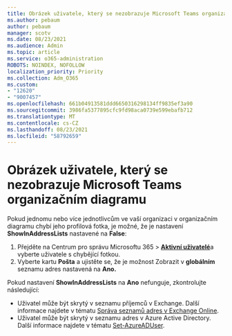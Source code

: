 ```yaml
---
title: Obrázek uživatele, který se nezobrazuje Microsoft Teams organizačním diagramu
ms.author: pebaum
author: pebaum
manager: scotv
ms.date: 08/23/2021
ms.audience: Admin
ms.topic: article
ms.service: o365-administration
ROBOTS: NOINDEX, NOFOLLOW
localization_priority: Priority
ms.collection: Adm_O365
ms.custom:
- "12620"
- "9007457"
ms.openlocfilehash: 661b04913581ddd6650316298134ff9835ef3a90
ms.sourcegitcommit: 3986fa5377895cfc9fd98aca0739e599ebafb712
ms.translationtype: MT
ms.contentlocale: cs-CZ
ms.lasthandoff: 08/23/2021
ms.locfileid: "58792659"
---
```

# <a name="user-picture-not-showing-in-microsoft-teams-organization-chart"></a>Obrázek uživatele, který se nezobrazuje Microsoft Teams organizačním diagramu

Pokud jednomu nebo více jednotlivcům ve vaší organizaci v organizačním diagramu chybí jeho profilová fotka, je možné, že je nastavení **ShowInAddressLists** nastavené na **False**:

1. Přejděte na Centrum pro správu Microsoftu 365 > [**Aktivní uživatelé**](https://admin.microsoft.com/Adminportal/Home?source=applauncher#/users)a vyberte uživatele s chybějící fotkou. 
1. Vyberte kartu **Pošta** a ujistěte se, že je možnost Zobrazit v **globálním** seznamu adres nastavená na **Ano.** 

Pokud nastavení **ShowInAddressLists** na **Ano** nefunguje, zkontrolujte následující:

- Uživatel může být skrytý v seznamu příjemců v Exchange. Další informace najdete v tématu [Správa seznamů adres v Exchange Online](https://docs.microsoft.com/exchange/address-books/address-lists/manage-address-lists#use-the-eac-to-hide-recipients-from-address-lists). 
- Uživatel může být skrytý v seznamu adres v Azure Active Directory. Další informace najdete v tématu [Set-AzureADUser](https://docs.microsoft.com/powershell/module/azuread/set-azureaduser?view=azureadps-2.0). 
